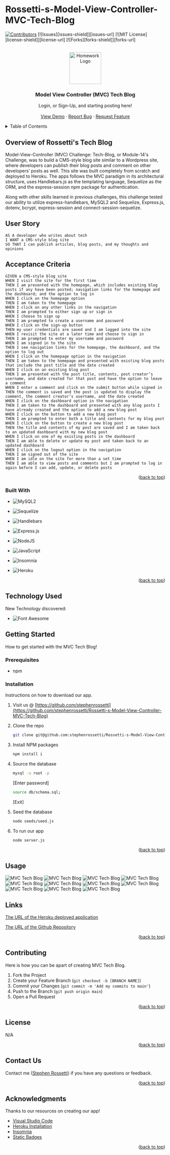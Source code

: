 # Rossetti-s-Model-View-Controller-MVC-Tech-Blog

<a name="readme-top"></a>

[![Contributors][contributors-shield]][contributors-url]
[![Issues][issues-shield]][issues-url]
[![MIT License][license-shield]][license-url]
[![Forks][forks-shield]][forks-url]

<br />
<div align="center">
<a href="https://github.com/stephenrossetti/Rossetti-s-Model-View-Controller-MVC-Tech-Blog">
<img src="./public/images/01-Logo.png" alt="Homework Logo" width="100" height="100">
</a>

<h3 align="r">Model View Controller (MVC) Tech Blog</h3>
<p align="center">
    Login, or Sign-Up, and starting posting here!
<br />

<br />
<a href="https://rossetti-mvc-tech-blog-5f23ac01a35f.herokuapp.com/">View Demo</a>
    ·
<a href="https://github.com/stephenrossetti/Rossetti-s-Model-View-Controller-MVC-Tech-Blog/issues">Report Bug</a>
    ·
<a href="https://github.com/stephenrossetti/Rossetti-s-Model-View-Controller-MVC-Tech-Blog/issues">Request Feature</a>
  </p>
</div>


<details>
<summary>Table of Contents</summary>
<ol>
<li>
<a href="#overview-of-convention-planner"> Overview of  Convention Planner</a>
<ul>
<li><a href="#built-with">Built With</a></li>
</ul>
</li>
<li>
<a href="#getting-started">Getting Started</a>
<ul>
<li><a href="#prerequisites">Prerequisites</a></li>
<li><a href="#installation">Installation</a></li>
</ul>
</li>
<li><a href="#technology-used ">Technology Used</a></li>
<li><a href="#usage">Usage</a></li>
<li><a href="#links">Links</a></li>
<li><a href="#roadmap">Roadmap</a></li>
<li><a href="#contributing">Contributing</a></li>
<li><a href="#license">License</a></li>
<li><a href="#contact-us ">Contact Us </a></li>
<li><a href="#acknowledgments">Acknowledgments</a></li>
</ol>
</details>

## Overview of Rossetti's Tech Blog

Model-View-Controller (MVC) Challenge: Tech-Blog, or Module-14's Challenge, was to build a CMS-style blog site similar to a Wordpress site, where developers can publish their blog posts and comment on other developers’ posts as well. This site was built completely from scratch and deployed to Heroku. The apps follows the MVC paradigm in its architectural structure, uses Handlebars.js as the templating language, Sequelize as the ORM, and the express-session npm package for authentication.

Along with other skills learned in previous challenges, this challenge tested our ability to utilize express-handlebars, MySQL2 and Sequelize, Express.js, dotenv, bcrypt, express-session and connect-session-sequelize.

## User Story

```
AS A developer who writes about tech
I WANT a CMS-style blog site
SO THAT I can publish articles, blog posts, and my thoughts and opinions
```

## Acceptance Criteria

```
GIVEN a CMS-style blog site
WHEN I visit the site for the first time
THEN I am presented with the homepage, which includes existing blog posts if any have been posted; navigation links for the homepage and the dashboard; and the option to log in
WHEN I click on the homepage option
THEN I am taken to the homepage
WHEN I click on any other links in the navigation
THEN I am prompted to either sign up or sign in
WHEN I choose to sign up
THEN I am prompted to create a username and password
WHEN I click on the sign-up button
THEN my user credentials are saved and I am logged into the site
WHEN I revisit the site at a later time and choose to sign in
THEN I am prompted to enter my username and password
WHEN I am signed in to the site
THEN I see navigation links for the homepage, the dashboard, and the option to log out
WHEN I click on the homepage option in the navigation
THEN I am taken to the homepage and presented with existing blog posts that include the post title and the date created
WHEN I click on an existing blog post
THEN I am presented with the post title, contents, post creator’s username, and date created for that post and have the option to leave a comment
WHEN I enter a comment and click on the submit button while signed in
THEN the comment is saved and the post is updated to display the comment, the comment creator’s username, and the date created
WHEN I click on the dashboard option in the navigation
THEN I am taken to the dashboard and presented with any blog posts I have already created and the option to add a new blog post
WHEN I click on the button to add a new blog post
THEN I am prompted to enter both a title and contents for my blog post
WHEN I click on the button to create a new blog post
THEN the title and contents of my post are saved and I am taken back to an updated dashboard with my new blog post
WHEN I click on one of my existing posts in the dashboard
THEN I am able to delete or update my post and taken back to an updated dashboard
WHEN I click on the logout option in the navigation
THEN I am signed out of the site
WHEN I am idle on the site for more than a set time
THEN I am able to view posts and comments but I am prompted to log in again before I can add, update, or delete posts
```

<p align="right">(<a href="#readme-top">back to top</a>)</p>

### Built With

- ![MySQL2](https://img.shields.io/badge/mysql-%2300f.svg?style=for-the-badge&logo=mysql&logoColor=white)

- ![Sequelize](https://img.shields.io/badge/Sequelize-52B0E7?style=for-the-badge&logo=Sequelize&logoColor=white)

- ![Handlebars](https://img.shields.io/badge/Handlebars%20js-f0772b?style=for-the-badge&logo=handlebarsdotjs&logoColor=black)

- ![Express.js](https://img.shields.io/badge/express.js-%23404d59.svg?style=for-the-badge&logo=express&logoColor=%2361DAFB)

- ![NodeJS](https://img.shields.io/badge/node.js-6DA55F?style=for-the-badge&logo=node.js&logoColor=white)

- ![JavaScript](https://img.shields.io/badge/javascript-%23323330.svg?style=for-the-badge&logo=javascript&logoColor=%23F7DF1E)

- ![Insomnia](https://img.shields.io/badge/Insomnia-black?style=for-the-badge&logo=insomnia&logoColor=5849BE)

- ![Heroku](https://ziadoua.github.io/m3-Markdown-Badges/badges/Heroku/heroku1.svg)

<p align="right">(<a href="#readme-top">back to top</a>)</p>

## Technology Used
New Technology discovered:
- ![Font Awesome](https://img.shields.io/badge/Font_Awesome-339AF0?style=for-the-badge&logo=fontawesome&logoColor=white)

## Getting Started

How to get started with the MVC Tech Blog!

### Prerequisites

- npm

### Installation

Instructions on how to download our app.

1. Visit us @ [https://github.com/stephenrossetti](https://github.com/stephenrossetti/Rossetti-s-Model-View-Controller-MVC-Tech-Blog)
2. Clone the repo
   ```sh
   git clone git@github.com:stephenrossetti/Rossetti-s-Model-View-Controller-MVC-Tech-Blog.git
   ```
3. Install NPM packages

   ```sh
   npm install i
   ```

4. Source the database

   ```sh
   mysql -u root -p
   ```
   [Enter password]
    ```sh
   source db/schema.sql;
   ```
   [Exit]

5. Seed the database
     ```sh
   node seeds/seed.js
   ```

6. To run our app

   ```sh
   node server.js
   ```

<p align="right">(<a href="#readme-top">back to top</a>)</p>

## Usage

![MVC Tech Blog](./public/images/02-Home.png)
![MVC Tech Blog](./public/images/03-Login.png)
![MVC Tech Blog](./public/images/04-Signup.png)
![MVC Tech Blog](./public/images/05-Signin.png)
![MVC Tech Blog](./public/images/06-Dashboard.png)
![MVC Tech Blog](./public/images/07-Post.png)
![MVC Tech Blog](./public/images/08-Edit.png)
![MVC Tech Blog](./public/images/09-Homenew.png)
![MVC Tech Blog](./public/images/10-Comment.png)
![MVC Tech Blog](./public/images/11-Commentnew.png)
![MVC Tech Blog](./public/images/12-Delete.png)

## Links
[The URL of the Heroku deployed application](https://rossetti-mvc-tech-blog-5f23ac01a35f.herokuapp.com/)

[The URL of the Github Repository](https://github.com/stephenrossetti/Rossetti-s-Model-View-Controller-MVC-Tech-Blog)

<p align="right">(<a href="#readme-top">back to top</a>)</p>

## Contributing

Here is how you can be apart of creating MVC Tech Blog.

1. Fork the Project
2. Create your Feature Branch (`git checkout -b [BRANCH NAME]`)
3. Commit your Changes (`git commit -m 'Add my commits to main'`)
4. Push to the Branch (`git push origin main`)
5. Open a Pull Request

<p align="right">(<a href="#readme-top">back to top</a>)</p>

## License

N/A

<p align="right">(<a href="#readme-top">back to top</a>)</p>

## Contact Us

Contact me ([Stephen Rossetti](https://github.com/stephenrossetti)) if you have any questions or feedback.

<p align="right">(<a href="#readme-top">back to top</a>)</p>

## Acknowledgments

Thanks to our resources on creating our app!

- [Visual Studio Code](https://code.visualstudio.com/)
- [Heroku Installation](https://coding-boot-camp.github.io/full-stack/heroku/deploy-with-heroku-and-mysql)
- [Insomnia](https://img.shields.io/badge/Insomnia-black?style=for-the-badge&logo=insomnia&logoColor=5849BE)
- [Static Badges](https://shields.io/badges)

<p align="right">(<a href="#readme-top">back to top</a>)</p>

[contributors-shield]:https://img.shields.io/badge/CONTRIBUTORS%20--4?style=for-the-badge&logo=gitlab&labelColor=WHITE
[contributors-url]: https://github.com/stephenrossetti/Rossetti-s-Model-View-Controller-MVC-Tech-Blog/graphs/contributors